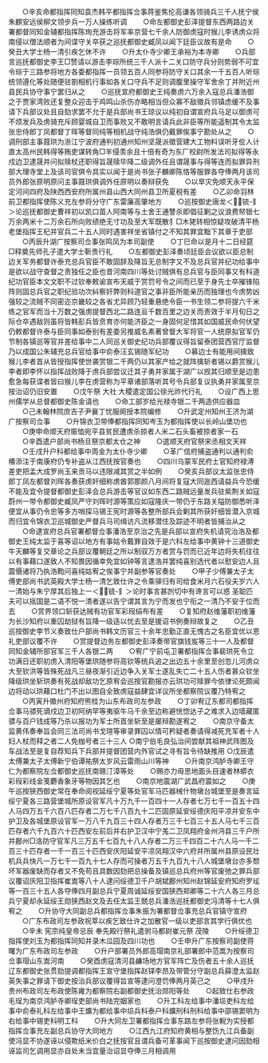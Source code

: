 <!-- { "loadSidebar": true } -->
　　○辛亥命都指挥同知袁杰韩平都指挥佥事蒋鉴焦伦高谦各领骑兵三千人抚宁侯朱麒安远侯柳文领步兵一万人操练听调
　　○命左都御史彭泽提督东西两路边关署都督同知金辅都指挥陈珣充游击将军率京营七千余人防御虏寇时猴儿李诱虏众将南侵以僧法顺者为间谍守关卒获之巡抚都御史臧凤以闻下廷臣议故有是命
　　○癸丑大学士杨一清引疾乞休不许
　　○升太仆寺少卿王承裕为本寺卿
　　○兵部言巡抚都御史李王□赞请以游击李琮所统三千人派十二关口防守兵分则势弱不可宜令琮于三路参将地方各委都指挥一员领五百人同参将防守关口其余一千五百人听琮统领遵化等处随便驻劄相机行事如各关口守兵不足则调腹里操守军舍余丁并附近州县民兵协守事宁罢归从之
　　○巡抚宣府都御史王纯奏虏六万余入寇总兵潘浩御之于贾家湾败还复整众迎击于鸡鸣山杀伤亦略相当但众寡不敌徵兵邻镇虑缓不及事请下兵部议处且自劾求罢不允于是兵部尚书王琼议以纯初自谓宣府兵马足以御虏可不烦发兵及虏骑充斥顾婴城自卫而事败又不敢明言请兵此非臣等所能遥制其令太监张忠侍郎丁凤都督丁晖等督同纯等相机战守纯浩俱仍戴罪俟事宁勘处从之
　　○调刑部主事聂珙为浙江宁波府通判初通州知州坚晟派徵营建大工物料误听牙侩人计直太高州民韩得等贿吏谋转角□羊侵羡余且十倍有奇为东厂校尉所发法司拟得等永戍边卫逮晟并问拟赎杖还职得旨晟赎毕降二级调外任且谓晟事与得等连而拟罪异刑部大理寺堂上及该司官俱令具实以闻于是尚书张子麟卿陈恪等服罪各夺俸两月该司员外郎张原明原问主事聂珙俱调外任原明以奏辩获免
　　○以旱灾免顺天永平保定河间四府及陕西西安府所属州县山西大同州县卫所夏税有差
　　○乙卯命羽林前卫都指挥使陈义充左参将分守广东雷廉高肇地方
　　○巡按御史唐龙＜锍-釒＞论巡抚都御史曹祥初以凯口苗人阿南等与土舍王通讐杀即倡征剿之议浪费帑银七万余两米十二万余石所向败绩绝无寸功及至大军既散犭□木狫转相惊疑攻破清平杨老堡指挥王杞并官兵二十五人同时遇害祥坐省镇付之不知其罪宜黜下其章于吏部
　　○丙辰升湖广按察司佥事张鸣凤为本司副使
　　○丁巳命以是月十二日经筵□释奠先师孔子遣大学士靳贵行礼
　　○左都御史彭泽奏顷廷臣会议欲以臣总制边关军务都督许泰充总兵官臣不敢固辞及降旨无总制字又不及总兵官并纪功给事中是欲以战守查督之责独任之臣也昔河南四川等处讨贼俱有总兵官与臣同事又有科道纪功官臣本文文职不过钦奉敕谕宣布天威于赏罚号令之间而已至于身先士卒摧锋陷阵则固总兵官之职纪验功次紏察奸弊则科道官之事非臣所能亲历而独理也今虏势凶强较之流贼不同密迩京畿较之各省尤异顾乃轻重悬绝令臣一书生领二参将提六千米练之官军而当十万数之强虏提督西北二路连亘千数百里之边关而责效于半月旬日之际仓卒遇敌则虽将皆韩彭兵皆贲育亦何能济臣之一身固何足惜其如国威民命何伏望仍敕都督许泰与臣同事如泰别有差委另推威名素著曾督大军将官一人统原拟官军仍节制各镇巡等官并差给事中二人同巡关御史纪功兵部覆议得旨留泰团营西官厅监督乃以成国公朱辅充总兵官给事中俞泰汪玄锡随军纪功
　　○募边士有能用间擒致猴儿李者首从皆授指挥使世袭赏银二千两仍以其家产给之就阵擒斩者锡以爵赏猴儿李者即李怀以指挥战败降于虏兵部尝议迁其子勇并家属于湖广以觊其归顺至是边患愈急每获谍者皆曰猴儿李在虏营称为平章诸部落听其号令兵部复议执勇并家属至京按治诏仍旧安置
　　○戊午祭  大社  大稷遣定国公徐光祚代行礼
　　○设广西上思州儒学从总督都御史陈金请也
　　○命工部岁给光禄寺银二千两造供应器皿
　　○己未翰林院庶吉子尹襄丁忧服阕授本院编修
　　○升武定州知州王济为湖广按察司佥事
　　○升锦衣卫带俸都指挥同知岑玉为都指挥使以长岭山堡功也
　　○庚申命顺天府赈恤宛平县贫民遭虏杀掠者人米二石头畜被掠者家一石
　　○辛酉遣户部尚书杨旦祭京都太仓之神
　　○遣顺天府官祭宋丞相文天祥
　　○壬戌升户科都给事中周金为太仆寺少卿
　　○革广信府捕盗通判以通判俞椿添注于南康府仍专补盗从江西抚按官奏也
　　○四川乌蒙军民府土官知府禄溥差吏把孟大成罗尚玉来贡马以违限减其赏之半如例
　　○癸亥兵部议太监张忠侍郎丁凤左都督刘晖各奏获虏奸细称虏酋郭那颜八月间将复寇大同迤西请益兵今恐缓不能及宜令提督都御史彭泽会总兵游击等官议如东西二路贼远量发兵驻紫荆关如寇蔚州一带令都御史臧凤严守刘晖时源等策应如寇隆庆一带仍于东路关隘防御悉听泽便宜从事仍令忠等多方哨探马锡王宪时源等各整所部兵会剿其所获奸细皆潜入京城而归宜令锦衣卫巡城御史严督兵马司缉访凡流移潜住及踪迹不明者皆捕治从之
　　○命逮宣府总兵官署都督佥事潘浩至京治之先是兵部以宣府失机请究治浩及都御史王纯太监于喜等诏以地方有事姑令戴罪自效于是六科左给事中黄钟十三道御史牛天麟等复交章论之兵部议覆朝廷之所以制驭万方者赏与罚而已近年边将失机往往以有事藉口遂致人不知畏因循幸免宜如钟等言逮浩并罢纯喜别选代者以慰安边人且震慑诸将乃执浩鞫问喜纯姑宥之俟事宁并副参等官奏处
　　○甲子少傅兼太子太傅吏部尚书武英殿大学士杨一清乞致仕许之令乘驿归有司给食米月六石役夫岁六人一清始与朱宁厚其后独上一＜锍-釒＞论时事言甚剀切中有谗言可以惑  圣聪匹夫可以摇国是二语不悦一清者遂以告宁谓其言为宁而发也宁衔之一清乃不安于位而去
　　○赏界领口斩获达贼有功官军彩叚绢布有差
　　○复知府赵维藩职初维藩为长沙知府以重囚劫狱有旨降一级适以忧去至是援诏书例奏辩故复之
　　○乙丑巡按御史李节义奏致仕户部尚书韩文历官三十余年忠勤正直无愧古之名臣宜优以恩礼吏部议覆不许
　　○赏提督边务左都御史彭泽奏带官旗钱岌等三十一人及都督同知金辅所部官军三千人各银二两
　　○宥广宁前屯卫署都指挥佥事裴珙死令立功满日还职初虏入清阳等堡珙随参将高钦等统兵追之出边五十余里至创忽儿河虏众大至钦洪等皆殊死战凡三昼夜渐引近边争入关军士遂乱失亡二十五人伤者甚众钦坐降级珙坐斩珙奏有死战却敌功乞原宥会巡按官勘报亦云珙功可赎罪今依律论死颇闻边将动以珙藉口杜门不出以图自全致虏寇益肆宜详议所坐都察院议覆乃特宥之
　　○丙寅升徽州府知府熊桂为山东布政司左参政
　　○丁卯宥辽东都司都指挥佥事马骠死谪戍边卫初阿纳罕等夷驱牛马千余至边称避恍惚达子之难求入边墙藏匿骠与百户钱成等乃杀以报功为军士所首坐斩至是屡辩勘遂宥之
　　○南京守备太监黄伟奏奉旨会同三法司尚书戈瑄等审录罪囚以情可矜疑者奏请得减死充军者十人妇人杖而释之者二人免枷号者三十三人
○南宁伯毛良弘治间尝献其祖神武阵图及车战法至是复自荐知兵下兵部并提督团营内外官试之寻有旨令待缺推用
○戊辰遣太傅兼太子太傅新宁伯谭祐祭太岁风云雷雨山川等神
　　○升南京鸿胪寺卿王守仁为都察院左佥都御史巡抚南赣汀漳等处
　　○赐亦力毋思地面头目速者林蟒衣彩叚彩线金笺麝香象牙等物因其乞也
　　○南京地震湖广武昌府震如之
　　○庚午巡按狭西御史常在奉命阅视延绥宁夏等处官军马匹器械什物墩台城堡至是奏言延绥宁夏各三路营堡城所原设官军凡十万九千一百四十一人存者七万七千一百五十四人马四万五千六百八匹存者二万七千八百九十二匹固原延安绥德庆阳平凉并安东中护卫及各城堡原设官军一万八千九百三十四人存者万三千七百三十五人马七千三百匹存者六千九百六十匹西安左前后并右护卫汉中宁羗二卫凤翔府金州沔县三千户所并鄜州□洛防守官军凡三万五千七百九十八人存者二万三千四百二十六人马一千二百三十匹存者一千一百三十匹西安庆阳延安平凉凤翔汉中六府并所属州县原设民壮机兵兵快凡一万七千一百九十七人存而可操者万五千九百九十八人城堡墩台亦多颓坏军器废缺而存者又不免苟且具数因劾把总操备及镇巡总兵府州等官废弛之罪兵部议覆诏庆阳卫指挥崔嵩等八十人逮问绥德卫千户胡斌鄜州知州赵锦延安府知府罗玹等一百三十五人各夺俸四月副总兵宁夏周诚延绥安国狭西郑卿等二十六人各三月总兵宁夏却永延绥王勋狭西赵文及去任太监王兢总兵潘浩巡抚都御史冯清等十七人俱宥之
　　○升协守大同副总兵都指挥佥事朱振为署都督佥事充总兵官镇守宣府
　　○广东布政司左参政祝萃以疾乞致仕许之加散官一级以吏部言其学行俱优也
　　○辛未  宪宗纯皇帝忌辰  奉先殿行祭礼遣驸马都尉崔元祭  茂陵
　　○升绥德卫指挥使刘玉为都指挥同知并录木瓜园及四川功也
　　○壬申升广东按察司副使蒋曙为广东布政司左参政
　　○升户部署员外郎高瑁南京礼部署郎中范嵩为按察司佥事瑁山东嵩河南
　　○癸酉虏寇清河县鹻场地方官军阵亡及伤者五十余人巡抚辽东都御史张贯劾提调都指挥王宣守堡指挥赵铎李昂及带管分守副总兵薛澄太监赵英失事之罪请下御史按治兵部议覆得旨宣等逮问澄罚俸两月英己之
　　○甲戌升贵州布政司左布政使陈雍为都察院右副都御史抚治郧阳等处
　　○起致仕右参政毛珵为南京鸿胪寺卿珵吏部尚书陆完姻家也
　　○升工科左给事中潘埙吏科左给事中俞泰礼科左给事中王爌为都给事中埙兵科泰户科爌刑科刑科给事中邵锡窦明为右给事中锡吏科明工科
　　○升大同左卫署都指挥佥事东路左参将张輗为实授都指挥佥事充左副总兵协守大同地方
　　○江西九江府知府黄相与整饬九江兵备副使冯显不协遂诬以侵欺纸米价白之抚按官且谓兵备可革事闻下巡按御史逮问因劾相诬监司乞调用显亦自处未当宜量治诏显夺俸三月相调用

